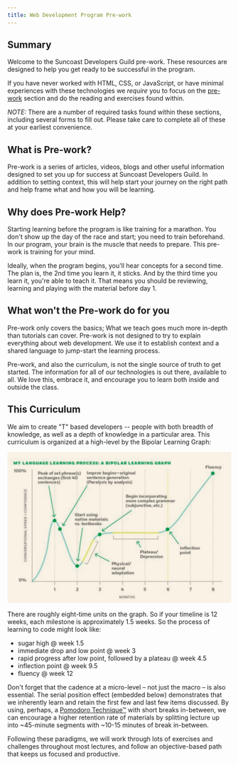 ```yaml
---
title: Web Development Program Pre-work
---
```


## Summary

Welcome to the Suncoast Developers Guild pre-work. These resources are designed
to help you get ready to be successful in the program.

If you have never worked with HTML, CSS, or JavaScript, or have minimal
experiences with these technologies we _require_ you to focus on the
[pre-work](/lessons/prework/prework) section and do the reading and
exercises found within.

_NOTE:_ There are a number of required tasks found within these sections,
including several forms to fill out. Please take care to complete all of these
at your earliest convenience.

## What is Pre-work?

Pre-work is a series of articles, videos, blogs and other useful information
designed to set you up for success at Suncoast Developers Guild. In addition to
setting context, this will help start your journey on the right path and help
frame what and how you will be learning.

## Why does Pre-work Help?

Starting learning before the program is like training for a marathon. You don't
show up the day of the race and start; you need to train beforehand. In our
program, your brain is the muscle that needs to prepare. This pre-work is
training for your mind.

Ideally, when the program begins, you'll hear concepts for a second time. The
plan is, the 2nd time you learn it, it sticks. And by the third time you learn
it, you're able to teach it. That means you should be reviewing, learning and
playing with the material before day 1.

## What won't the Pre-work do for you

Pre-work only covers the basics; What we teach goes much more in-depth than
tutorials can cover. Pre-work is not designed to try to explain everything about
web development. We use it to establish context and a shared language to
jump-start the learning process.

Pre-work, and also the curriculum, is not the single source of truth to get
started. The information for all of our technologies is out there, available to
all. We love this, embrace it, and encourage you to learn both inside and
outside the class.

## This Curriculum

We aim to create "T" based developers -- people with both breadth of knowledge,
as well as a depth of knowledge in a particular area. This curriculum is
organized at a high-level by the Bipolar Learning Graph:

![](./assets/bipolar-learning-graph.png)

There are roughly eight-time units on the graph. So if your timeline is 12
weeks, each milestone is approximately 1.5 weeks. So the process of learning to
code might look like:

- sugar high @ week 1.5
- immediate drop and low point @ week 3
- rapid progress after low point, followed by a plateau @ week 4.5
- inflection point @ week 9.5
- fluency @ week 12

Don't forget that the cadence at a micro-level – not just the macro – is also
essential. The serial position effect (embedded below) demonstrates that we
inherently learn and retain the first few and last few items discussed. By
using, perhaps, a
[Pomodoro Technique™](https://lifehacker.com/productivity-101-a-primer-to-the-pomodoro-technique-1598992730)
with short breaks in-between, we can encourage a higher retention rate of
materials by splitting lecture up into ~45-minute segments with ~10-15 minutes
of break in-between.

Following these paradigms, we will work through lots of exercises and challenges
throughout most lectures, and follow an objective-based path that keeps us
focused and productive.
